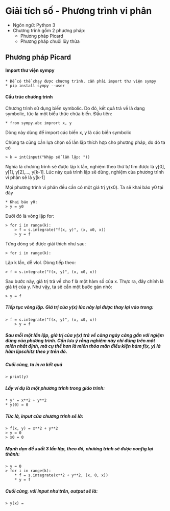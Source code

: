 # Giải tích số - Phương trình vi phân
* Ngôn ngữ: Python 3	
* Chương trình gồm 2 phương pháp: 
	* Phương pháp Picard
	* Phương pháp chuỗi lũy thừa
## Phương pháp Picard
#### Import thư viện **sympy**
	* Để có thể chạy được chương trình, cần phải import thư viện sympy
	* pip install sympy --user
#### Cấu trúc chương trình
Chương trình sử dụng biến symbolic. Do đó, kết quả trả về là dạng symbolic, tức là một biểu thức chứa biến. Đầu tiên:
	
	* from sympy.abc imprort x, y
Dòng này dùng để import các biến x, y là các biến symbolic

Chúng ta cũng cần lựa chọn số lần lặp thích hợp cho phương pháp, do đó ta có 
	
	> k = int(input("Nhập số lần lặp: "))
Nghĩa là chương trình sẽ được lặp k lần, nghiệm theo thứ tự tìm được là y[0], y[1], y[2],..., y[k-1]. Lúc này quá trình lặp sẽ dừng, nghiệm của phương trình vi phân sẽ là y[k-1]

Mọi phương trình vi phân đều cần có một giá trị y(x0). Ta sẽ khai báo y0 tại đây

	* Khai báo y0:
	> y = y0
Dưới đó là vòng lặp for:

	> for i in range(k):
		> f = s.integrate("f(x, y)", (x, x0, x))
		> y = f
Từng dòng sẽ được giải thích như sau:

	> for i in range(k):
Lặp k lần, dễ vlol. Dòng tiếp theo:

	> f = s.integrate("f(x, y)", (x, x0, x))	
Sau bước này, giá trị trả về cho f là một hàm số của x. Thực ra, đây chính là giá trị của y. Như vậy, ta sẽ cần một bước gán nhỏ:

	> y = f
##### Tiếp tục vòng lặp. Giá trị của y(x) lúc này lại được thay lại vào trong:
	> f = s.integrate("f(x, y)", (x, x0, x))
		> y = f
##### Sau mỗi một lần lặp, giá trị của y(x) trả về càng ngày càng gần với ngiệm đúng của phương trình. Cần lưu ý rằng nghiệm này chỉ đúng trên một miền nhất định, mà cụ thể hơn là miền thỏa mãn điều kiện hàm f(x, y) là hàm lipschitz theo y trên đó. 
##### Cuối cùng, ta in ra kết quả 
	> print(y)
##### Lấy ví dụ là một phương trình trong giáo trình:
	* y' = x**2 + y**2
	* y(0) = 0
##### Tức là, input của chương trình sẽ là:
	> f(x, y) = x**2 + y**2
	> y = 0
	> x0 = 0
##### Mạnh dạn đề xuất 3 lần lặp, theo đó, chương trình sẽ được config lại thành:
	> y = 0
	> for i in range(k):
		* f = s.integrate(x**2 + y**2, (x, 0, x))
		* y = f
##### Cuối cùng, với input như trên, output sẽ là:
	> y(x) = 
